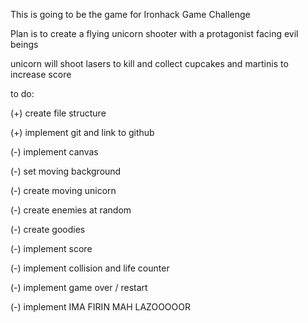 This is going to be the game for Ironhack Game Challenge

Plan is to create a flying unicorn shooter with a protagonist facing evil beings

unicorn will shoot lasers to kill and collect cupcakes and martinis to increase score

to do:

(+) create file structure

(+) implement git and link to github

(-) implement canvas

(-) set moving background

(-) create moving unicorn

(-) create enemies at random

(-) create goodies

(-) implement score

(-) implement collision and life counter

(-) implement game over / restart

(-) implement IMA FIRIN MAH LAZOOOOOR
